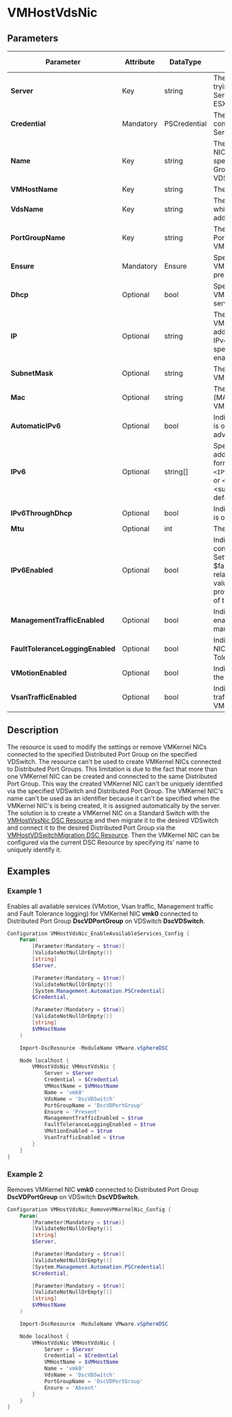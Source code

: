 # VMHostVdsNic

## Parameters

| Parameter | Attribute | DataType | Description | Allowed Values |
| --- | --- | --- | --- | --- |
| **Server** | Key | string | The name of the Server we are trying to connect to. The Server can be a vCenter or ESXi. ||
| **Credential** | Mandatory | PSCredential | The credentials needed for connection to the specified Server. ||
| **Name** | Key | string | The name of the VMKernel NIC connected to the specified Distributed Port Group on the specified VDSwitch. ||
| **VMHostName** | Key | string | The name of the VMHost. ||
| **VdsName** | Key | string | The name of the VDSwitch to which the VMKernel NIC is added. ||
| **PortGroupName** | Key | string | The name of the Distributed Port Group to which the VMKernel NIC is connected. ||
| **Ensure** | Mandatory | Ensure | Specifies whether the VMKernel NIC should be present or absent. | Present, Absent |
| **Dhcp** | Optional | bool | Specifies whether the VMKernel NIC uses a Dhcp server. ||
| **IP** | Optional | string | The IP address for the VMKernel NIC. All IP addresses are specified using IPv4 dot notation. If IP is not specified, DHCP mode is enabled. ||
| **SubnetMask** | Optional | string | The Subnet Mask for the VMKernel NIC. ||
| **Mac** | Optional | string | The media access control (MAC) address for the VMKernel NIC. ||
| **AutomaticIPv6** | Optional | bool | Indicates that the IPv6 address is obtained through a router advertisement. ||
| **IPv6** | Optional | string[] | Specifies multiple static addresses using the following format: `<IPv6>`/<subnet_prefix_length> or `<IPv6>`. If you skip <subnet_prefix_length>, the default value of 64 is used. ||
| **IPv6ThroughDhcp** | Optional | bool | Indicates that the IPv6 address is obtained through DHCP. ||
| **Mtu** | Optional | int | The MTU size. ||
| **IPv6Enabled** | Optional | bool | Indicates that IPv6 configuration is enabled. Setting this parameter to $false disables all IPv6-related parameters. If the value is $true, you need to provide values for at least one of the IPv6 parameters. ||
| **ManagementTrafficEnabled** | Optional | bool | Indicates that you want to enable the VMKernel NIC for management traffic. ||
| **FaultToleranceLoggingEnabled** | Optional | bool | Indicates that the VMKernel NIC is enabled for Fault Tolerance (FT) logging. ||
| **VMotionEnabled** | Optional | bool | Indicates that you want to use the VMKernel NIC for VMotion. ||
| **VsanTrafficEnabled** | Optional | bool | Indicates that Virtual SAN traffic is enabled on this VMKernel NIC. ||

## Description

The resource is used to modify the settings or remove VMKernel NICs connected to the specified Distributed Port Group on the specified VDSwitch. The resource can't be used to create VMKernel NICs connected to Distributed Port Groups. This limitation is due to the fact that more than one VMKernel NIC can be created and connected to the same Distributed Port Group. This way the created VMKernel NIC can't be uniquely identified via the specified VDSwitch and Distributed Port Group. The VMKernel NIC's name can't be used as an identifier because it can't be specified when the VMKernel NIC's is being created, it is assigned automatically by the server. The solution is to create a VMKernel NIC on a Standard Switch with the [VMHostVssNic DSC Resource](https://github.com/vmware/dscr-for-vmware/wiki/VMHostVssNic) and then migrate it to the desired VDSwitch and connect it to the desired Distributed Port Group via the [VMHostVDSwitchMigration DSC Resource](https://github.com/vmware/dscr-for-vmware/wiki/VMHostVDSwitchMigration). Then the VMKernel NIC can be configured via the current DSC Resource by specifying its' name to uniquely identify it.

## Examples

### Example 1

Enables all available services (VMotion, Vsan traffic, Management traffic and Fault Tolerance logging) for VMKernel NIC **vmk0** connected to Distributed Port Group **DscVDPortGroup** on VDSwitch **DscVDSwitch**.

```powershell
Configuration VMHostVdsNic_EnableAvailableServices_Config {
    Param(
        [Parameter(Mandatory = $true)]
        [ValidateNotNullOrEmpty()]
        [string]
        $Server,

        [Parameter(Mandatory = $true)]
        [ValidateNotNullOrEmpty()]
        [System.Management.Automation.PSCredential]
        $Credential,

        [Parameter(Mandatory = $true)]
        [ValidateNotNullOrEmpty()]
        [string]
        $VMHostName
    )

    Import-DscResource -ModuleName VMware.vSphereDSC

    Node localhost {
        VMHostVdsNic VMHostVdsNic {
            Server = $Server
            Credential = $Credential
            VMHostName = $VMHostName
            Name = 'vmk0'
            VdsName = 'DscVDSwitch'
            PortGroupName = 'DscVDPortGroup'
            Ensure = 'Present'
            ManagementTrafficEnabled = $true
            FaultToleranceLoggingEnabled = $true
            VMotionEnabled = $true
            VsanTrafficEnabled = $true
        }
    }
}
```

### Example 2

Removes VMKernel NIC **vmk0** connected to Distributed Port Group **DscVDPortGroup** on VDSwitch **DscVDSwitch**.

```powershell
Configuration VMHostVdsNic_RemoveVMKernelNic_Config {
    Param(
        [Parameter(Mandatory = $true)]
        [ValidateNotNullOrEmpty()]
        [string]
        $Server,

        [Parameter(Mandatory = $true)]
        [ValidateNotNullOrEmpty()]
        [System.Management.Automation.PSCredential]
        $Credential,

        [Parameter(Mandatory = $true)]
        [ValidateNotNullOrEmpty()]
        [string]
        $VMHostName
    )

    Import-DscResource -ModuleName VMware.vSphereDSC

    Node localhost {
        VMHostVdsNic VMHostVdsNic {
            Server = $Server
            Credential = $Credential
            VMHostName = $VMHostName
            Name = 'vmk0'
            VdsName = 'DscVDSwitch'
            PortGroupName = 'DscVDPortGroup'
            Ensure = 'Absent'
        }
    }
}
```
